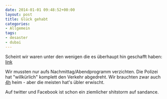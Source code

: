 ```yaml
---
date: 2014-01-01 09:48:52+00:00
layout: post
title: Glück gehabt
categories:
- Allgemein
tags:
- desaster
- dubai
---
```


Scheint wir waren unter den wenigen die es überhaupt hin geschafft haben: [link](http://alexofarabia.com/2014/01/01/sandance-and-the-virality-of-events-going-wrong/?utm_content=buffer9463c&utm_source=buffer&utm_medium=twitter&utm_campaign=Buffer)





Wir mussten nur aufs Nachmittag/Abendprogramm verzichten. Die Polizei hat "willkürlich" komplett den Verkehr abgedreht. Wir brauchten zwar auch [4h](x-apple-data-detectors://0) heim - aber die meisten hat's übler erwischt. 





Auf twitter und Facebook ist schon ein ziemlicher shitstorm auf sandance. 




